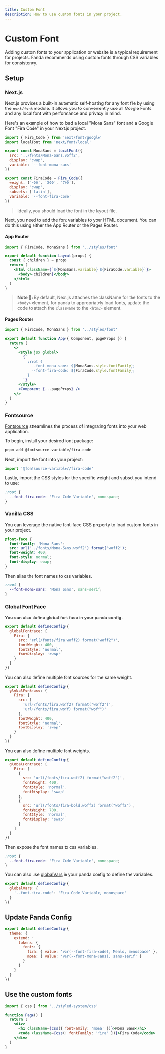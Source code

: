 ```yaml
---
title: Custom Font
description: How to use custom fonts in your project.
---
```


# Custom Font

Adding custom fonts to your application or website is a typical requirement for projects. Panda recommends using custom fonts through CSS variables for consistency.

## Setup

### Next.js

Next.js provides a built-in automatic self-hosting for any font file by using the `next/font` module. It allows you to conveniently use all Google Fonts and any local font with performance and privacy in mind.

Here's an example of how to load a local "Mona Sans" font and a Google Font "Fira Code" in your Next.js project.

```js filename="styles/font.ts"
import { Fira_Code } from 'next/font/google'
import localFont from 'next/font/local'

export const MonaSans = localFont({
  src: '../fonts/Mona-Sans.woff2',
  display: 'swap',
  variable: '--font-mona-sans'
})

export const FiraCode = Fira_Code({
  weight: ['400', '500', '700'],
  display: 'swap',
  subsets: ['latin'],
  variable: '--font-fira-code'
})
```

> Ideally, you should load the font in the layout file.

Next, you need to add the font variables to your HTML document. You can do this using either the App Router or the Pages Router.

#### App Router

```jsx filename="app/layout.tsx"
import { FiraCode, MonaSans } from '../styles/font'

export default function Layout(props) {
  const { children } = props
  return (
    <html className={`${MonaSans.variable} ${FiraCode.variable}`}>
      <body>{children}</body>
    </html>
  )
}
```

> **Note 🚨:** By default, Next.js attaches the className for the fonts to the `<body>` element, for panda to appropriately load fonts, update the code to attach the `className` to the `<html>` element.

#### Pages Router

```jsx filename="pages/_app.tsx"
import { FiraCode, MonaSans } from '../styles/font'

export default function App({ Component, pageProps }) {
  return (
    <>
      <style jsx global>
        {`
          :root {
            --font-mona-sans: ${MonaSans.style.fontFamily};
            --font-fira-code: ${FiraCode.style.fontFamily};
          }
        `}
      </style>
      <Component {...pageProps} />
    </>
  )
}
```

### Fontsource

[Fontsource](https://fontsource.org/) streamlines the process of integrating fonts into your web application.

To begin, install your desired font package:

```bash
pnpm add @fontsource-variable/fira-code
```

Next, import the font into your project:

```jsx
import '@fontsource-variable//fira-code'
```

Lastly, import the CSS styles for the specific weight and subset you intend to use:

```css filename="styles/font.css"
:root {
  --font-fira-code: 'Fira Code Variable', monospace;
}
```

### Vanilla CSS

You can leverage the native font-face CSS property to load custom fonts in your project.

```css
@font-face {
  font-family: 'Mona Sans';
  src: url('../fonts/Mona-Sans.woff2') format('woff2');
  font-weight: 400;
  font-style: normal;
  font-display: swap;
}
```

Then alias the font names to css variables.

```css
:root {
  --font-mona-sans: 'Mona Sans', sans-serif;
}
```

### Global Font Face

You can also define global font face in your panda config.

```js
export default defineConfig({
  globalFontface: {
    Fira: {
      src: 'url(/fonts/fira.woff2) format("woff2")',
      fontWeight: 400,
      fontStyle: 'normal',
      fontDisplay: 'swap'
    }
  }
})
```

You can also define multiple font sources for the same weight.

```js
export default defineConfig({
  globalFontface: {
    Fira: {
      src: [
        'url(/fonts/fira.woff2) format("woff2")',
        'url(/fonts/fira.woff) format("woff")'
      ],
      fontWeight: 400,
      fontStyle: 'normal',
      fontDisplay: 'swap'
    }
  }
})
```

You can also define multiple font weights.

```js
export default defineConfig({
  globalFontface: {
    Fira: [
      {
        src: 'url(/fonts/fira.woff2) format("woff2")',
        fontWeight: 400,
        fontStyle: 'normal',
        fontDisplay: 'swap'
      },
      {
        src: 'url(/fonts/fira-bold.woff2) format("woff2")',
        fontWeight: 700,
        fontStyle: 'normal',
        fontDisplay: 'swap'
      }
    ]
  }
})
```

Then expose the font names to css variables.

```css
:root {
  --font-fira-code: 'Fira Code Variable', monospace;
}
```

You can also use [globalVars](/docs/concepts/writing-styles#global-vars) in your panda config to define the variables.

```js
export default defineConfig({
  globalVars: {
    '--font-fira-code': 'Fira Code Variable, monospace'
  }
})
```

## Update Panda Config

```js
export default defineConfig({
  theme: {
    extend: {
      tokens: {
        fonts: {
          fira: { value: 'var(--font-fira-code), Menlo, monospace' },
          mona: { value: 'var(--font-mona-sans), sans-serif' }
        }
      }
    }
  }
})
```

## Use the custom fonts

```jsx
import { css } from '../styled-system/css'

function Page() {
  return (
    <div>
      <h1 className={css({ fontFamily: 'mona' })}>Mona Sans</h1>
      <code className={css({ fontFamily: 'fira' })}>Fira Code</code>
    </div>
  )
}
```
